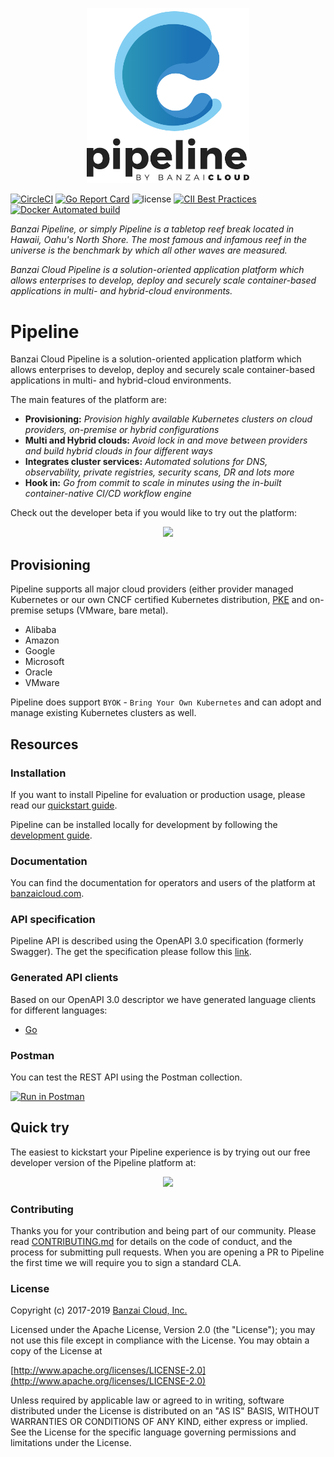  <p align="center"><img src=".github/logo.png" width="260"></p>
    
[![CircleCI](https://circleci.com/gh/banzaicloud/pipeline/tree/master.svg?style=shield)](https://circleci.com/gh/banzaicloud/pipeline/tree/master)
[![Go Report Card](https://goreportcard.com/badge/github.com/banzaicloud/pipeline)](https://goreportcard.com/report/github.com/banzaicloud/pipeline)
![license](http://img.shields.io/badge/license-Apache%20v2-orange.svg)
[![CII Best Practices](https://bestpractices.coreinfrastructure.org/projects/1651/badge)](https://bestpractices.coreinfrastructure.org/projects/1651)
[![Docker Automated build](https://img.shields.io/docker/automated/banzaicloud/pipeline.svg)](https://hub.docker.com/r/banzaicloud/pipeline/)


_Banzai Pipeline, or simply Pipeline is a tabletop reef break located in Hawaii, Oahu's North Shore. The most famous and infamous reef in the universe is the benchmark by which all other waves are measured._

_Banzai Cloud Pipeline is a solution-oriented application platform which allows enterprises to develop, deploy and securely scale container-based applications in multi- and hybrid-cloud environments._

# Pipeline

Banzai Cloud Pipeline is a solution-oriented application platform which allows enterprises to develop, deploy and securely scale container-based applications in multi- and hybrid-cloud environments.

The main features of the platform are:

* **Provisioning:** _Provision highly available Kubernetes clusters on cloud providers, on-premise or hybrid configurations_
* **Multi and Hybrid clouds:** _Avoid lock in and move between providers and build hybrid clouds in four different ways_
* **Integrates cluster services:** _Automated solutions for DNS, observability, private registries, security scans, DR and lots more_
* **Hook in:** _Go from commit to scale in minutes using the in-built container-native CI/CD workflow engine_

Check out the developer beta if you would like to try out the platform:
<p align="center">
  <a href="https://beta.banzaicloud.io">
  <img src="https://camo.githubusercontent.com/a487fb3128bcd1ef9fc1bf97ead8d6d6a442049a/68747470733a2f2f62616e7a6169636c6f75642e636f6d2f696d672f7472795f706970656c696e655f627574746f6e2e737667">
  </a>
</p>


## Provisioning

Pipeline supports all major cloud providers (either provider managed Kubernetes or our own CNCF certified Kubernetes distribution, [PKE](https://github.com/banzaicloud/pke) and on-premise setups (VMware, bare metal).

  * Alibaba 
  * Amazon 
  * Google 
  * Microsoft 
  * Oracle 
  * VMware

Pipeline does support `BYOK` - `Bring Your Own Kubernetes` and can adopt and manage existing Kubernetes clusters as well. 

## Resources

### Installation

If you want to install Pipeline for evaluation or production usage, please read our [quickstart guide](https://banzaicloud.com/docs/pipeline/quickstart/).

Pipeline can be installed locally for development by following the [development guide](docs/developer.md).

### Documentation

You can find the documentation for operators and users of the platform at [banzaicloud.com](https://banzaicloud.com/docs/pipeline/).

### API specification

Pipeline API is described using the OpenAPI 3.0 specification (formerly Swagger). The get the specification please follow this [link](https://github.com/banzaicloud/pipeline/blob/master/apis/pipeline/pipeline.yaml).

### Generated API clients

Based on our OpenAPI 3.0 descriptor we have generated language clients for different languages:

- [Go](https://github.com/banzaicloud/pipeline/blob/master/client/README.md)

### Postman 

You can test the REST API using the Postman collection. 

[![Run in Postman](https://run.pstmn.io/button.svg)](apis/pipeline/postman.json)

## Quick try

The easiest to kickstart your Pipeline experience is by trying out our free developer version of the Pipeline platform at: 

<p align="center">
  <a href="https://try.banzaicloud.io">
  <img src="https://camo.githubusercontent.com/a487fb3128bcd1ef9fc1bf97ead8d6d6a442049a/68747470733a2f2f62616e7a6169636c6f75642e636f6d2f696d672f7472795f706970656c696e655f627574746f6e2e737667">
  </a>
</p>

### Contributing

Thanks you for your contribution and being part of our community. Please read [CONTRIBUTING.md](https://github.com/banzaicloud/.github/blob/master/CONTRIBUTING.md) for details on the code of conduct, and the process for submitting pull requests. When you are opening a PR to Pipeline the first time we will require you to sign a standard CLA.

### License

Copyright (c) 2017-2019 [Banzai Cloud, Inc.](https://banzaicloud.com)

Licensed under the Apache License, Version 2.0 (the "License");
you may not use this file except in compliance with the License.
You may obtain a copy of the License at

[http://www.apache.org/licenses/LICENSE-2.0](http://www.apache.org/licenses/LICENSE-2.0)

Unless required by applicable law or agreed to in writing, software
distributed under the License is distributed on an "AS IS" BASIS,
WITHOUT WARRANTIES OR CONDITIONS OF ANY KIND, either express or implied.
See the License for the specific language governing permissions and
limitations under the License.
